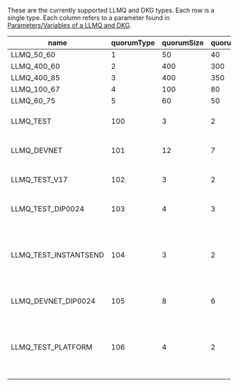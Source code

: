 These are the currently supported LLMQ and DKG types. Each row is a single type. Each column refers to a parameter found
in [Parameters/Variables of a LLMQ and DKG](../dip-0006.md#parametersvariables-of-a-llmq-and-dkg).

| name | quorumType | quorumSize | quorumMinSize | quorumThreshold | quorumDkgInterval | quorumDkgPhaseBlocks | quorumDkgBadVotesThreshold | quorumSigningActiveQuorumCount | Notes |
|--|--|--|--|--|--|--|--|--|--|
| LLMQ_50_60 | 1 | 50 | 40 | 30 (60%) | 24 (1 Hour) | 2 | 40 | 24 | |
| LLMQ_400_60 | 2 | 400 | 300 | 240 (60%) | 288 (12 Hours) | 4 | 300 | 4 | |
| LLMQ_400_85 | 3 | 400 | 350 | 340 (85%) | 576 (24 Hours) | 4 | 300 | 4 | |
| LLMQ_100_67 | 4 | 100 | 80 | 67 (67%) | 24 (1 Hour) | 2 | 80 | 24 | |
| LLMQ_60_75 | 5 | 60 | 50 | 45 (75%) | 288 (12 Hours) | 2 | 48 | 32 | |
| LLMQ_TEST | 100 | 3 | 2 | 2 (66%) | 24 (1 Hour) | 2 | 2 | 2 | For testing only (regtest) |
| LLMQ_DEVNET | 101 | 12 | 7 | 6 (50%) | 24 (1 Hour) | 2 | 7 | 4 | For devnets only |
| LLMQ_TEST_V17 | 102 | 3 | 2 | 2 (66%) | 24 (1 Hour) | 2 | 2 | 2 | For testing only (regtest) |
| LLMQ_TEST_DIP0024 | 103 | 4 | 3 | 2 (50%) | 24 (1 Hour) | 2 | 2 | 2 | For testing only (regtest) |
| LLMQ_TEST_INSTANTSEND | 104 | 3 | 2 | 2 (66%) | 24 (1 Hour) | 2 | 2 | 2 | For testing only (regtest). Same parameters as `LLMQ_TEST` |
| LLMQ_DEVNET_DIP0024 | 105 | 8 | 6 | 4 (50%) | 48 (2 Hours) | 2 | 7 | 2 | For devnets only |
| LLMQ_TEST_PLATFORM | 106 | 4 | 2 | 2 (50%) | 24 (1 Hour) | 2 | 2 | 2 | For testing only (regtest). Same parameters as `LLMQ_TEST` |
